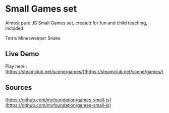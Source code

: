 # Small Games set
Almost pure JS Small Games set, created for fun and child teaching, included:

Tetris
Minesweeper
Snake


## Live Demo
Play here :  
 [https://steamclub.net/scene/games/](https://steamclub.net/scene/games/)

## Sources
 [https://github.com/myfoundation/games-small-js](https://github.com/myfoundation/games-small-js)






